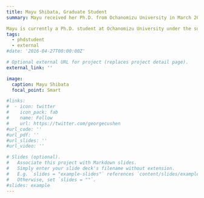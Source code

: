```yaml
---
title: Mayu Shibata, Graduate Student
summary: Mayu received her Ph.D. from Ochanomizu University in March 2024 under the supervision of Professor Kei Yura.  Her paper on amino acid co-evolution of bacterial response regulator proteins was published in Biophysical Journal in 2024.

Mayu is currently a Ph.D. student at Ochanomizu University under the supervision of Professor Kei Yura. We are collaborating on a project focusing on amino acid co-evolution!
tags:
  - phdstudent
  - external
#date: '2016-04-27T00:00:00Z'

# Optional external URL for project (replaces project detail page).
external_link: ''

image: 
  caption: Mayu Shibata
  focal_point: Smart

#links:
#  - icon: twitter
#    icon_pack: fab
#    name: Follow
#    url: https://twitter.com/georgecushen
#url_code: ''
#url_pdf: ''
#url_slides: ''
#url_video: ''

# Slides (optional).
#   Associate this project with Markdown slides.
#   Simply enter your slide deck's filename without extension.
#   E.g. `slides = "example-slides"` references `content/slides/example-slides.md`.
#   Otherwise, set `slides = ""`.
#slides: example
---
```


